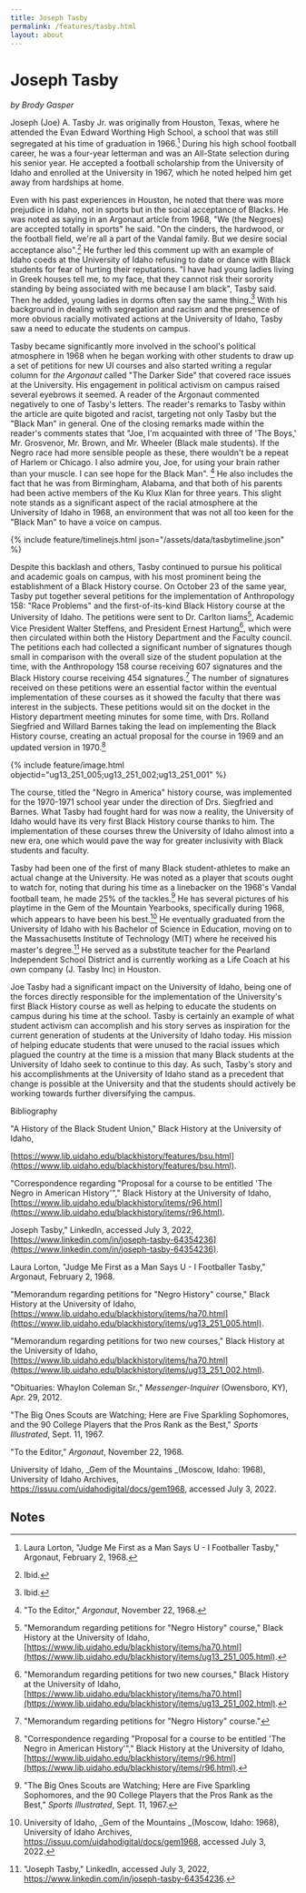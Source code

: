 ```yaml
---
title: Joseph Tasby
permalink: /features/tasby.html
layout: about
---
```


# Joseph Tasby

*by Brody Gasper*

Joseph (Joe) A. Tasby Jr. was originally from Houston, Texas, where he attended the Evan Edward Worthing High School, a school that was still segregated at his time of graduation in 1966.[^1]  During his high school football career, he was a four-year letterman and was an All-State selection during his senior year.  He accepted a football scholarship from the University of Idaho and enrolled at the University in 1967, which he noted helped him get away from hardships at home.  

Even with his past experiences in Houston, he noted that there was more prejudice in Idaho, not in sports but in the social acceptance of Blacks. He was noted as saying in an Argonaut article from 1968, "We (the Negroes) are accepted totally in sports" he said. "On the cinders, the hardwood, or the football field, we're all a part of the Vandal family.  But we desire social acceptance also".[^2]  He further led this comment up with an example of Idaho coeds at the University of Idaho refusing to date or dance with Black students for fear of hurting their reputations. "I have had young ladies living in Greek houses tell me, to my face, that they cannot risk their sorority standing by being associated with me because I am black", Tasby said. Then he added, young ladies in dorms often say the same thing.[^3]  With his background in dealing with segregation and racism and the presence of more obvious racially motivated actions at the University of Idaho, Tasby saw a need to educate the students on campus.  

Tasby became significantly more involved in the school's political atmosphere in 1968 when he began working with other students to draw up a set of petitions for new UI courses and also started writing a regular column for _the Argonaut_ called "The Darker Side" that covered race issues at the University.  His engagement in political activism on campus raised several eyebrows it seemed. A reader of the Argonaut commented negatively to one of Tasby's letters.  The reader's remarks to Tasby within the article are quite bigoted and racist, targeting not only Tasby but the "Black Man" in general.  One of the closing remarks made within the reader's comments states that "Joe, I'm acquainted with three of 'The Boys,' Mr. Grosvenor, Mr. Brown, and Mr. Wheeler (Black male students). If the Negro race had more sensible people as these, there wouldn't be a repeat of Harlem or Chicago.  I also admire you, Joe, for using your brain rather than your muscle. I can see hope for the Black Man". [^4] He also includes the fact that he was from Birmingham, Alabama, and that both of his parents had been active members of the Ku Klux Klan for three years. This slight note stands as a significant aspect of the racial atmosphere at the University of Idaho in 1968, an environment that was not all too keen for the "Black Man" to have a voice on campus.  

{% include feature/timelinejs.html json="/assets/data/tasbytimeline.json" %}


Despite this backlash and others, Tasby continued to pursue his political and academic goals on campus, with his most prominent being the establishment of a Black History course.  On October 23 of the same year, Tasby put together several petitions for the implementation of Anthropology 158: "Race Problems" and the first-of-its-kind Black History course at the University of Idaho.  The petitions were sent to Dr. Carlton Iiams[^5], Academic Vice President Walter Steffens, and President Ernest Hartung[^6], which were then circulated within both the History Department and the Faculty council.  The petitions each had collected a significant number of signatures though small in comparison with the overall size of the student population at the time, with the Anthropology 158 course receiving 607 signatures and the Black History course receiving 454 signatures.[^7]  The number of signatures received on these petitions were an essential factor within the eventual implementation of these courses as it showed the faculty that there was interest in the subjects.  These petitions would sit on the docket in the History department meeting minutes for some time, with Drs. Rolland Siegfried and Willard Barnes taking the lead on implementing the Black History course, creating an actual proposal for the course in 1969 and an updated version in 1970.[^8] 

{% include feature/image.html objectid="ug13_251_005;ug13_251_002;ug13_251_001"  %}

The course, titled the "Negro in America" history course, was implemented for the 1970-1971 school year under the direction of Drs. Siegfried and Barnes. What Tasby had fought hard for was now a reality, the University of Idaho would have its very first Black History course thanks to him.  The implementation of these courses threw the University of Idaho almost into a new era, one which would pave the way for greater inclusivity with Black students and faculty.  

Tasby had been one of the first of many Black student-athletes to make an actual change at the University. He was noted as a player that scouts ought to watch for, noting that during his time as a linebacker on the 1968's Vandal football team, he made 25% of the tackles.[^9]  He has several pictures of his playtime in the Gem of the Mountain Yearbooks, specifically during 1968, which appears to have been his best.[^10]  He eventually graduated from the University of Idaho with his Bachelor of Science in Education, moving on to the Massachusetts Institute of Technology (MIT) where he received his master's degree.[^11]  He served as a substitute teacher for the Pearland Independent School District and is currently working as a Life Coach at his own company (J. Tasby Inc) in Houston.

Joe Tasby had a significant impact on the University of Idaho, being one of the forces directly responsible for the implementation of the University's first Black History course as well as helping to educate the students on campus during his time at the school.  Tasby is certainly an example of what student activism can accomplish and his story serves as inspiration for the current generation of students at the University of Idaho today.  His mission of helping educate students that were unused to the racial issues which plagued the country at the time is a mission that many Black students at the University of Idaho seek to continue to this day. As such, Tasby's story and his accomplishments at the University of Idaho stand as a precedent that change is possible at the University and that the students should actively be working towards further diversifying the campus.

Bibliography

"A History of the Black Student Union," Black History at the University of Idaho,

[https://www.lib.uidaho.edu/blackhistory/features/bsu.html](https://www.lib.uidaho.edu/blackhistory/features/bsu.html).

"Correspondence regarding "Proposal for a course to be entitled 'The Negro in American History'"," Black History at the University of Idaho, [https://www.lib.uidaho.edu/blackhistory/items/r96.html](https://www.lib.uidaho.edu/blackhistory/items/r96.html).

Joseph Tasby," LinkedIn, accessed July 3, 2022, [https://www.linkedin.com/in/joseph-tasby-64354236](https://www.linkedin.com/in/joseph-tasby-64354236).

Laura Lorton, "Judge Me First as a Man Says U - I Footballer Tasby," Argonaut, February 2, 1968.

"Memorandum regarding petitions for "Negro History" course," Black History at the University of Idaho, [https://www.lib.uidaho.edu/blackhistory/items/ha70.html](https://www.lib.uidaho.edu/blackhistory/items/ug13_251_005.html).

"Memorandum regarding petitions for two new courses," Black History at the University of Idaho, [https://www.lib.uidaho.edu/blackhistory/items/ha70.html](https://www.lib.uidaho.edu/blackhistory/items/ug13_251_002.html).

"Obituaries: Whaylon Coleman Sr.," _Messenger-Inquirer_ (Owensboro, KY), Apr. 29, 2012. 

"The Big Ones Scouts are Watching; Here are Five Sparkling Sophomores, and the 90 College Players that the Pros Rank as the Best," _Sports Illustrated_, Sept. 11, 1967.

"To the Editor," _Argonaut_, November 22, 1968.

University of Idaho, _Gem of the Mountains _(Moscow, Idaho: 1968), University of Idaho Archives, https://issuu.com/uidahodigital/docs/gem1968, accessed July 3, 2022.


<!-- Footnotes themselves at the bottom. -->
## Notes

[^1]:
     Laura Lorton, "Judge Me First as a Man Says U - I Footballer Tasby," Argonaut, February 2, 1968.

[^2]:
     Ibid. 

[^3]:
     Ibid. 

[^4]:
     "To the Editor," _Argonaut_, November 22, 1968.

[^5]:
     "Memorandum regarding petitions for "Negro History" course," Black History at the University of Idaho, [https://www.lib.uidaho.edu/blackhistory/items/ha70.html](https://www.lib.uidaho.edu/blackhistory/items/ug13_251_005.html).

[^6]:
     "Memorandum regarding petitions for two new courses," Black History at the University of Idaho, [https://www.lib.uidaho.edu/blackhistory/items/ha70.html](https://www.lib.uidaho.edu/blackhistory/items/ug13_251_002.html).

[^7]:
     "Memorandum regarding petitions for "Negro History" course."

[^8]:
     "Correspondence regarding "Proposal for a course to be entitled 'The Negro in American History'"," Black History at the University of Idaho, [https://www.lib.uidaho.edu/blackhistory/items/r96.html](https://www.lib.uidaho.edu/blackhistory/items/r96.html).

[^9]:
     "The Big Ones Scouts are Watching; Here are Five Sparkling Sophomores, and the 90 College Players that the Pros Rank as the Best," _Sports Illustrated_, Sept. 11, 1967.

[^10]:
     University of Idaho, _Gem of the Mountains _(Moscow, Idaho: 1968), University of Idaho Archives, <https://issuu.com/uidahodigital/docs/gem1968>, accessed July 3, 2022.

[^11]:
     "Joseph Tasby," LinkedIn, accessed July 3, 2022, <https://www.linkedin.com/in/joseph-tasby-64354236>. 
